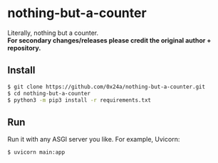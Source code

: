 # nothing-but-a-counter
Literally, nothing but a counter.  
**For secondary changes/releases please credit the original author + repository.**

## Install
```bash
$ git clone https://github.com/0x24a/nothing-but-a-counter.git
$ cd nothing-but-a-counter
$ python3 -m pip3 install -r requirements.txt
```

## Run
Run it with any ASGI server you like.
For example, Uvicorn:
```
$ uvicorn main:app
```
